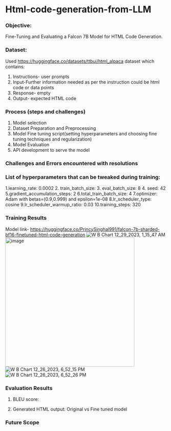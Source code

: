# Html-code-generation-from-LLM


### Objective: 
Fine-Tuning and Evaluating a Falcon 7B Model for HTML Code Generation. 

### Dataset:
Used https://huggingface.co/datasets/ttbui/html_alpaca dataset which contains:
1. Instructions- user prompts
2. Input-Further information needed as per the instruction could be html code or data points 
3. Response- empty 
4. Output- expected HTML code


### Process (steps and challenges) 
1. Model selection
2. Dataset Preparation and Preprocessing 
3. Model Fine tuning script(setting hyperparameters and choosing fine tuning techniques and regularization) 
4. Model Evaluation
5. API development to serve the model

### Challenges and Errors encountered with resolutions 




### List of hyperparameters that can be tweaked during training: 
1.learning_rate: 0.0002
2. train_batch_size:
3. eval_batch_size: 8
4. seed: 42
5.gradient_accumulation_steps: 2
6.total_train_batch_size: 4
7.optimizer: Adam with betas=(0.9,0.999) and epsilon=1e-08
8.lr_scheduler_type: cosine
9.lr_scheduler_warmup_ratio: 0.03
10.training_steps: 320

### Training Results
Model link- https://huggingface.co/PrincySinghal991/falcon-7b-sharded-bf16-finetuned-html-code-generation
![W B Chart 12_29_2023, 1_15_47 AM](https://github.com/PrincySinghal/Html-code-generation-from-LLM/assets/87893594/48e6f73a-5ec9-4116-afd3-2fa68ebd867e)
<img width="403" alt="image" src="https://github.com/PrincySinghal/Html-code-generation-from-LLM/assets/87893594/21b88108-3fc1-403f-b861-e66f76f24d9b">
![W B Chart 12_26_2023, 6_52_15 PM](https://github.com/PrincySinghal/Html-code-generation-from-LLM/assets/87893594/a77847dc-db45-452e-a626-df40d36bbdd4)
![W B Chart 12_26_2023, 6_52_26 PM](https://github.com/PrincySinghal/Html-code-generation-from-LLM/assets/87893594/e7bed244-3d21-4d38-b7c1-64139491446d)

### Evaluation Results
1. BLEU score: 

2. Generated HTML output:
Original vs Fine tuned model 


### Future Scope 





